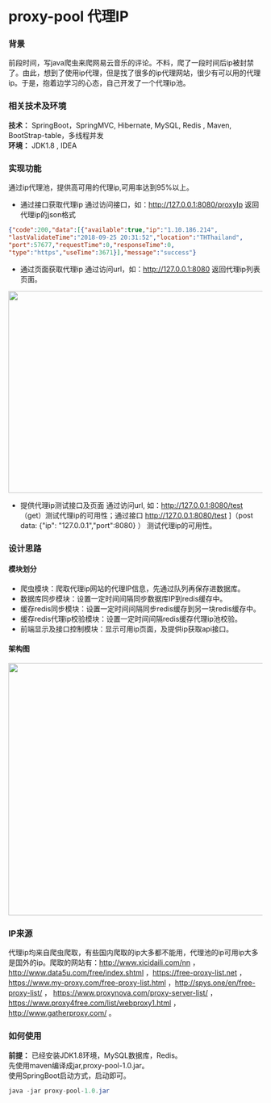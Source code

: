 # proxy-pool 代理IP
### 背景
前段时间，写java爬虫来爬网易云音乐的评论。不料，爬了一段时间后ip被封禁了。由此，想到了使用ip代理，但是找了很多的ip代理网站，很少有可以用的代理ip。于是，抱着边学习的心态，自己开发了一个代理ip池。

### 相关技术及环境
**技术：** SpringBoot，SpringMVC, Hibernate,  MySQL, Redis , Maven, BootStrap-table，多线程并发   
**环境：** JDK1.8 , IDEA

### 实现功能
通过ip代理池，提供高可用的代理ip,可用率达到95%以上。
-  通过接口获取代理ip
	通过访问接口，如：http://127.0.0.1:8080/proxyIp 返回代理ip的json格式
```json
{"code":200,"data":[{"available":true,"ip":"1.10.186.214",
"lastValidateTime":"2018-09-25 20:31:52","location":"THThailand",
"port":57677,"requestTime":0,"responseTime":0,
"type":"https","useTime":3671}],"message":"success"}
```

-  通过页面获取代理ip
通过访问url，如：http://127.0.0.1:8080 返回代理ip列表页面。
<img width="690" height="400" src="https://github.com/chenerzhu/proxy-pool/blob/master/src/main/resources/static/img/home.PNG"/>    

-  提供代理ip测试接口及页面
通过访问url, 如：http://127.0.0.1:8080/test （get）测试代理ip的可用性；通过接口 http://127.0.0.1:8080/test ]（post  data: {"ip": "127.0.0.1","port":8080} ） 测试代理ip的可用性。
   
### 设计思路
#### 模块划分
-  爬虫模块：爬取代理ip网站的代理IP信息，先通过队列再保存进数据库。
-  数据库同步模块：设置一定时间间隔同步数据库IP到redis缓存中。
-  缓存redis同步模块：设置一定时间间隔同步redis缓存到另一块redis缓存中。
-  缓存redis代理ip校验模块：设置一定时间间隔redis缓存代理ip池校验。
-  前端显示及接口控制模块：显示可用ip页面，及提供ip获取api接口。

#### 架构图
<img width="700" height="500" src="https://github.com/chenerzhu/proxy-pool/blob/master/src/main/resources/static/img/crawler.PNG"/> 

### IP来源
代理ip均来自爬虫爬取，有些国内爬取的ip大多都不能用，代理池的ip可用ip大多是国外的ip。爬取的网站有：http://www.xicidaili.com/nn  ，http://www.data5u.com/free/index.shtml  ，https://free-proxy-list.net ，https://www.my-proxy.com/free-proxy-list.html ，http://spys.one/en/free-proxy-list/ ， https://www.proxynova.com/proxy-server-list/ ，https://www.proxy4free.com/list/webproxy1.html ，http://www.gatherproxy.com/ 。
### 如何使用
**前提：** 已经安装JDK1.8环境，MySQL数据库，Redis。  
先使用maven编译成jar,proxy-pool-1.0.jar。   
使用SpringBoot启动方式，启动即可。   
```java
java -jar proxy-pool-1.0.jar
```
